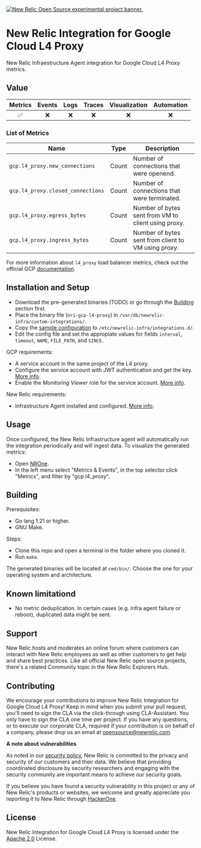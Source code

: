 <a href="https://opensource.newrelic.com/oss-category/#new-relic-experimental"><picture><source media="(prefers-color-scheme: dark)" srcset="https://github.com/newrelic/opensource-website/raw/main/src/images/categories/dark/Experimental.png"><source media="(prefers-color-scheme: light)" srcset="https://github.com/newrelic/opensource-website/raw/main/src/images/categories/Experimental.png"><img alt="New Relic Open Source experimental project banner." src="https://github.com/newrelic/opensource-website/raw/main/src/images/categories/Experimental.png"></picture></a>

# New Relic Integration for Google Cloud L4 Proxy

New Relic Infraestructure Agent integration for Google Cloud L4 Proxy metrics.

## Value

|Metrics | Events | Logs | Traces | Visualization | Automation |
|:-:|:-:|:-:|:-:|:-:|:-:|
|:white_check_mark:|:x:|:x:|:x:|:x:|:x:|

### List of Metrics

| Name | Type | Description |
|-|-|-|
| `gcp.l4_proxy.new_connections` | Count | Number of connections that were openend. |
| `gcp.l4_proxy.closed_connections` | Count | Number of connections that were terminated. |
| `gcp.l4_proxy.egress_bytes` | Count | Number of bytes sent from VM to client using proxy. |
| `gcp.l4_proxy.ingress_bytes` | Count | Number of bytes sent from client to VM using proxy. |

For more information about `l4_proxy` load balancer metrics, check out the official GCP [documentation](https://cloud.google.com/load-balancing/docs/metrics).

## Installation and Setup

- Download the pre-generated binaries (TODO) or go through the [Building](#building) section first.
- Place the binary file (`nri-gcp-l4-proxy`) in `/var/db/newrelic-infra/custom-integrations/`.
- Copy the [sample configuration](./gcp-l4-proxy-config.yml) to `/etc/newrelic-infra/integrations.d/`.
- Edit the config file and set the appropiate values for fields `interval`, `timeout`, `NAME`, `FILE_PATH`, and `SINCE`.

GCP requirements:

- A service account in the same project of the L4 proxy.
- Configure the service account with JWT authentication and get the key. [More info](https://developers.google.com/identity/protocols/oauth2/service-account#creatinganaccount).
- Enable the *Monitoring Viewer* role for the service account. [More info](https://cloud.google.com/iam/docs/grant-role-console).

New Relic requirements:

- Infrastructure Agent installed and configured. [More info](https://docs.newrelic.com/docs/infrastructure/infrastructure-agent/linux-installation/package-manager-install/).

## Usage

Once configured, the New Relic Infrastructure agent will automatically run the integration periodically and will ingest data. To visualize the generated metrics:

- Open [NROne](https://one.newrelic.com).
- In the left menu select "Metrics & Events", in the top selector click "Metrics", and filter by "gcp.l4_proxy".

## Building

Prerequisites:

- Go lang 1.21 or higher.
- GNU Make.

Steps:

- Clone this repo and open a terminal in the folder where you cloned it.
- Run `make`.

The generated binaries will be located at `cmd/bin/`. Choose the one for your operating system and architecture.

## Known limitationd

- No metric deduplication. In certain cases (e.g. infra agent failure or reboot), duplicated data might be sent.

## Support

New Relic hosts and moderates an online forum where customers can interact with New Relic employees as well as other customers to get help and share best practices. Like all official New Relic open source projects, there's a related Community topic in the New Relic Explorers Hub.

## Contributing

We encourage your contributions to improve New Relic Integration for Google Cloud L4 Proxy! Keep in mind when you submit your pull request, you'll need to sign the CLA via the click-through using CLA-Assistant. You only have to sign the CLA one time per project.
If you have any questions, or to execute our corporate CLA, required if your contribution is on behalf of a company,  please drop us an email at opensource@newrelic.com.

**A note about vulnerabilities**

As noted in our [security policy](../../security/policy), New Relic is committed to the privacy and security of our customers and their data. We believe that providing coordinated disclosure by security researchers and engaging with the security community are important means to achieve our security goals.

If you believe you have found a security vulnerability in this project or any of New Relic's products or websites, we welcome and greatly appreciate you reporting it to New Relic through [HackerOne](https://hackerone.com/newrelic).

## License

New Relic Integration for Google Cloud L4 Proxy is licensed under the [Apache 2.0](http://apache.org/licenses/LICENSE-2.0.txt) License.
